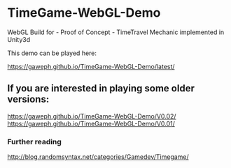 # TimeGame-WebGL-Demo
WebGL Build for - Proof of Concept - TimeTravel Mechanic implemented in Unity3d

This demo can be played here:

https://gaweph.github.io/TimeGame-WebGL-Demo/latest/

## If you are interested in playing some older versions:
https://gaweph.github.io/TimeGame-WebGL-Demo/V0.02/
https://gaweph.github.io/TimeGame-WebGL-Demo/V0.01/

### Further reading
http://blog.randomsyntax.net/categories/Gamedev/Timegame/
